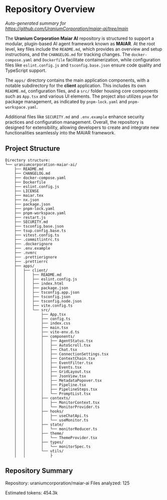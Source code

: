 # Repository Overview
_Auto-generated summary for https://github.com/UraniumCorporation/maiar-ai/tree/main_

The **Uranium Corporation Maiar AI** repository is structured to support a modular, plugin-based AI agent framework known as **MAIAR**. At the root level, key files include the `README.md`, which provides an overview and setup instructions, and the `CHANGELOG.md` for tracking changes. The `docker-compose.yaml` and `Dockerfile` facilitate containerization, while configuration files like `eslint.config.js` and `tsconfig.base.json` ensure code quality and TypeScript support.

The `apps/` directory contains the main application components, with a notable subdirectory for the **client** application. This includes its own `README.md`, configuration files, and a `src/` folder housing core components such as `App.tsx` and various UI elements. The project also utilizes `pnpm` for package management, as indicated by `pnpm-lock.yaml` and `pnpm-workspace.yaml`.

Additional files like `SECURITY.md` and `.env.example` enhance security practices and configuration management. Overall, the repository is designed for extensibility, allowing developers to create and integrate new functionalities seamlessly into the MAIAR framework.

## Project Structure
```
Directory structure:
└── uraniumcorporation-maiar-ai/
    ├── README.md
    ├── CHANGELOG.md
    ├── docker-compose.yaml
    ├── Dockerfile
    ├── eslint.config.js
    ├── LICENSE
    ├── maiar.tex
    ├── nx.json
    ├── package.json
    ├── pnpm-lock.yaml
    ├── pnpm-workspace.yaml
    ├── restart.js
    ├── SECURITY.md
    ├── tsconfig.base.json
    ├── tsup.config.base.ts
    ├── vitest.config.ts
    ├── .commitlintrc.ts
    ├── .dockerignore
    ├── .env.example
    ├── .nvmrc
    ├── .prettierignore
    ├── .prettierrc
    ├── apps/
    │   ├── client/
    │   │   ├── README.md
    │   │   ├── eslint.config.js
    │   │   ├── index.html
    │   │   ├── package.json
    │   │   ├── tsconfig.app.json
    │   │   ├── tsconfig.json
    │   │   ├── tsconfig.node.json
    │   │   ├── vite.config.ts
    │   │   └── src/
    │   │       ├── App.tsx
    │   │       ├── config.ts
    │   │       ├── index.css
    │   │       ├── main.tsx
    │   │       ├── vite-env.d.ts
    │   │       ├── components/
    │   │       │   ├── AgentStatus.tsx
    │   │       │   ├── AutoScroll.tsx
    │   │       │   ├── Chat.tsx
    │   │       │   ├── ConnectionSettings.tsx
    │   │       │   ├── ContextChain.tsx
    │   │       │   ├── EventFilter.tsx
    │   │       │   ├── Events.tsx
    │   │       │   ├── GridLayout.tsx
    │   │       │   ├── JsonView.tsx
    │   │       │   ├── MetadataPopover.tsx
    │   │       │   ├── Pipeline.tsx
    │   │       │   ├── PipelineSteps.tsx
    │   │       │   └── PromptList.tsx
    │   │       ├── contexts/
    │   │       │   ├── MonitorContext.tsx
    │   │       │   └── MonitorProvider.ts
    │   │       ├── hooks/
    │   │       │   ├── useChatApi.ts
    │   │       │   └── useMonitor.ts
    │   │       ├── state/
    │   │       │   └── monitorReducer.ts
    │   │       ├── theme/
    │   │       │   └── ThemeProvider.tsx
    │   │       ├── types/
    │   │       │   └── monitorSpec.ts
    │   │       └── utils/
    │   │           ├
```

## Repository Summary
Repository: uraniumcorporation/maiar-ai
Files analyzed: 125

Estimated tokens: 454.3k